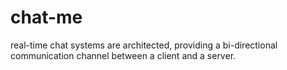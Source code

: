 # chat-me
real-time chat systems are architected, providing a bi-directional communication channel between a client and a server.
